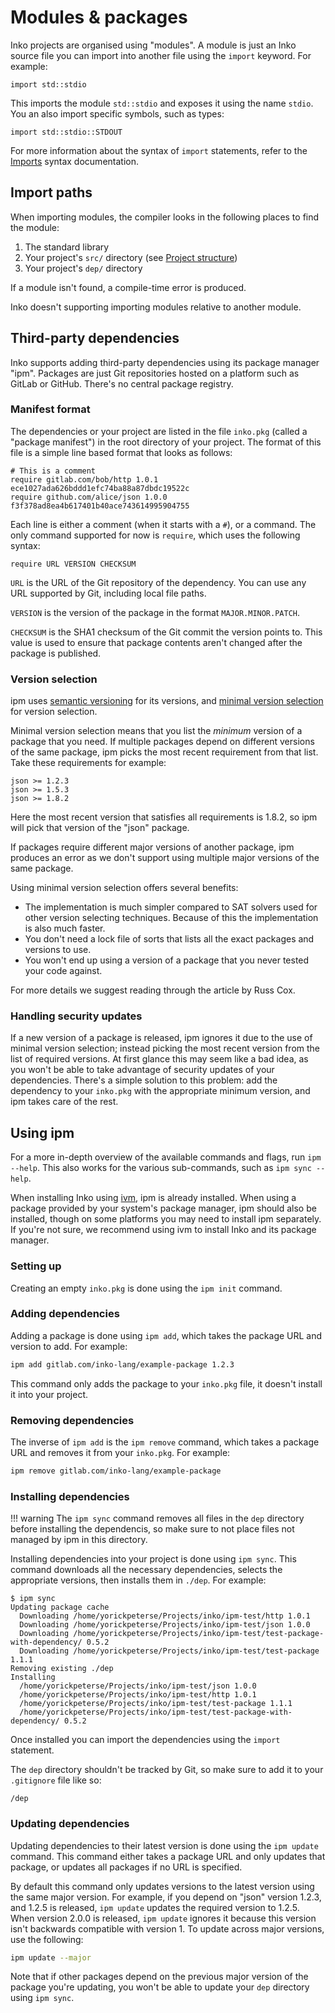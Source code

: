 # Modules & packages

Inko projects are organised using "modules". A module is just an Inko source
file you can import into another file using the `import` keyword. For example:

```inko
import std::stdio
```

This imports the module `std::stdio` and exposes it using the name `stdio`. You
an also import specific symbols, such as types:

```inko
import std::stdio::STDOUT
```

For more information about the syntax of `import` statements, refer to the
[Imports](syntax.md#imports) syntax documentation.

## Import paths

When importing modules, the compiler looks in the following places to find the
module:

1. The standard library
1. Your project's `src/` directory (see
   [Project structure](../guides/structure.md))
1. Your project's `dep/` directory

If a module isn't found, a compile-time error is produced.

Inko doesn't supporting importing modules relative to another module.

## Third-party dependencies

Inko supports adding third-party dependencies using its package manager "ipm".
Packages are just Git repositories hosted on a platform such as GitLab or
GitHub. There's no central package registry.

### Manifest format

The dependencies or your project are listed in the file `inko.pkg` (called a
"package manifest") in the root directory of your project. The format of this
file is a simple line based format that looks as follows:

```
# This is a comment
require gitlab.com/bob/http 1.0.1 ece1027ada626bddd1efc74ba88a87dbdc19522c
require github.com/alice/json 1.0.0 f3f378ad8ea4b617401b40ace743614995904755
```

Each line is either a comment (when it starts with a `#`), or a command. The
only command supported for now is `require`, which uses the following syntax:

```
require URL VERSION CHECKSUM
```

`URL` is the URL of the Git repository of the dependency. You can use any URL
supported by Git, including local file paths.

`VERSION` is the version of the package in the format `MAJOR.MINOR.PATCH`.

`CHECKSUM` is the SHA1 checksum of the Git commit the version points to. This
value is used to ensure that package contents aren't changed after the package
is published.

### Version selection

ipm uses [semantic versioning](https://semver.org/) for its versions, and
[minimal version selection](https://research.swtch.com/vgo-mvs) for version
selection.

Minimal version selection means that you list the _minimum_ version of a package
that you need. If multiple packages depend on different versions of the same
package, ipm picks the most recent requirement from that list. Take these
requirements for example:

```
json >= 1.2.3
json >= 1.5.3
json >= 1.8.2
```

Here the most recent version that satisfies all requirements is 1.8.2, so ipm
will pick that version of the "json" package.

If packages require different major versions of another package, ipm produces an
error as we don't support using multiple major versions of the same package.

Using minimal version selection offers several benefits:

- The implementation is much simpler compared to SAT solvers used for other
  version selecting techniques. Because of this the implementation is also much
  faster.
- You don't need a lock file of sorts that lists all the exact packages and
  versions to use.
- You won't end up using a version of a package that you never tested your code
  against.

For more details we suggest reading through the article by Russ Cox.

### Handling security updates

If a new version of a package is released, ipm ignores it due to the use of
minimal version selection; instead picking the most recent version from the list
of required versions. At first glance this may seem like a bad idea, as you
won't be able to take advantage of security updates of your dependencies.
There's a simple solution to this problem: add the dependency to your `inko.pkg`
with the appropriate minimum version, and ipm takes care of the rest.

## Using ipm

For a more in-depth overview of the available commands and flags, run `ipm
--help`. This also works for the various sub-commands, such as `ipm sync
--help`.

When installing Inko using [ivm](ivm.md), ipm is already installed. When using a
package provided by your system's package manager, ipm should also be installed,
though on some platforms you may need to install ipm separately. If you're not
sure, we recommend using ivm to install Inko and its package manager.

### Setting up

Creating an empty `inko.pkg` is done using the `ipm init` command.

### Adding dependencies

Adding a package is done using `ipm add`, which takes the package URL and
version to add. For example:

```bash
ipm add gitlab.com/inko-lang/example-package 1.2.3
```

This command only adds the package to your `inko.pkg` file, it doesn't install
it into your project.

### Removing dependencies

The inverse of `ipm add` is the `ipm remove` command, which takes a package URL
and removes it from your `inko.pkg`. For example:

```bash
ipm remove gitlab.com/inko-lang/example-package
```

### Installing dependencies

!!! warning
    The `ipm sync` command removes all files in the `dep` directory before
    installing the dependencis, so make sure to not place files not managed by
    ipm in this directory.

Installing dependencies into your project is done using `ipm sync`. This command
downloads all the necessary dependencies, selects the appropriate versions, then
installs them in `./dep`. For example:

```
$ ipm sync
Updating package cache
  Downloading /home/yorickpeterse/Projects/inko/ipm-test/http 1.0.1
  Downloading /home/yorickpeterse/Projects/inko/ipm-test/json 1.0.0
  Downloading /home/yorickpeterse/Projects/inko/ipm-test/test-package-with-dependency/ 0.5.2
  Downloading /home/yorickpeterse/Projects/inko/ipm-test/test-package 1.1.1
Removing existing ./dep
Installing
  /home/yorickpeterse/Projects/inko/ipm-test/json 1.0.0
  /home/yorickpeterse/Projects/inko/ipm-test/http 1.0.1
  /home/yorickpeterse/Projects/inko/ipm-test/test-package 1.1.1
  /home/yorickpeterse/Projects/inko/ipm-test/test-package-with-dependency/ 0.5.2
```

Once installed you can import the dependencies using the `import` statement.

The `dep` directory shouldn't be tracked by Git, so make sure to add it to your
`.gitignore` file like so:

```
/dep
```

### Updating dependencies

Updating dependencies to their latest version is done using the `ipm update`
command. This command either takes a package URL and only updates that package,
or updates all packages if no URL is specified.

By default this command only updates versions to the latest version using the
same major version. For example, if you depend on "json" version 1.2.3, and
1.2.5 is released, `ipm update` updates the required version to 1.2.5. When
version 2.0.0 is released, `ipm update` ignores it because this version isn't
backwards compatible with version 1. To update across major versions, use the
following:

```bash
ipm update --major
```

Note that if other packages depend on the previous major version of the package
you're updating, you won't be able to update your `dep` directory using `ipm
sync`.
